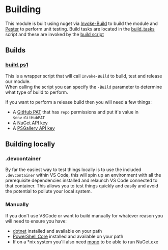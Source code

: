 # Building
This module is built using nuget via [Invoke-Build](https://github.com/nightroman/Invoke-Build) to build the module and [Pester](https://github.com/pester/Pester) to perform unit testing.
Build tasks are located in the [build_tasks](../.build/tasks/build_tasks.ps1) script and these are invoked by the [build script](../.build/build.ps1)

## Builds
### [build.ps1](.build/build.ps1)
This is a wrapper script that will call `Invoke-Build` to build, test and release our module.  
When calling the script you can specify the `-Build` parameter to determine what type of build to perform.

If you want to perform a release build then you will need a few things:
* A [GitHub PAT](https://github.com/settings/tokens) that has `repo` permissions and put it's value in  `$env:GitHubPAT`
* A [NuGet API key](https://www.nuget.org/account/apikeys)
* A [PSGallery API key](https://www.powershellgallery.com/account/apikeys)

## Building locally
### .devcontainer
By far the easiest way to test things locally is to use the included `.devcontainer` within VS Code, this will spin up an environment with all the prerequisite dependencies installed and relaunch VS Code connected to that container.
This allows you to test things quickly and easily and avoid the potential to pollute your local system.  

### Manually
If you don't use VSCode or want to build manually for whatever reason you will need to ensure you have:
* [dotnet](https://dotnet.microsoft.com/download) installed and available on your path
* [PowerShell Core](https://docs.microsoft.com/en-us/powershell/scripting/install/installing-powershell?view=powershell-7.1) installed and available on your path
* If on a *nix system you'll also need [mono](https://www.mono-project.com/download/stable/) to be able to run NuGet.exe
